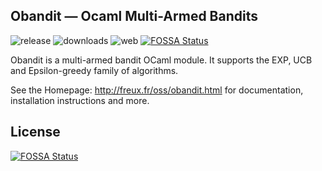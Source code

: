 Obandit — Ocaml Multi-Armed Bandits
-----------------------------------

![release](https://img.shields.io/github/release/freuk/obandit.svg)
![downloads](https://img.shields.io/github/downloads/freuk/obandit/latest/total.svg)
![web](https://img.shields.io/website-up-down-green-red/http/freux.fr.svg)
[![FOSSA Status](https://app.fossa.io/api/projects/git%2Bgithub.com%2Ffreuk%2Fobandit.svg?type=shield)](https://app.fossa.io/projects/git%2Bgithub.com%2Ffreuk%2Fobandit?ref=badge_shield)

Obandit is a multi-armed bandit OCaml module. It supports the EXP, UCB and Epsilon-greedy family of algorithms.

See the Homepage: http://freux.fr/oss/obandit.html for documentation,
installation instructions and more.


## License
[![FOSSA Status](https://app.fossa.io/api/projects/git%2Bgithub.com%2Ffreuk%2Fobandit.svg?type=large)](https://app.fossa.io/projects/git%2Bgithub.com%2Ffreuk%2Fobandit?ref=badge_large)